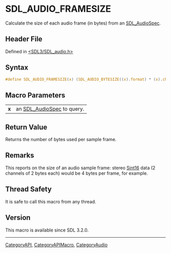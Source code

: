 # SDL_AUDIO_FRAMESIZE

Calculate the size of each audio frame (in bytes) from an [SDL_AudioSpec](SDL_AudioSpec).

## Header File

Defined in [<SDL3/SDL_audio.h>](https://github.com/libsdl-org/SDL/blob/main/include/SDL3/SDL_audio.h)

## Syntax

```c
#define SDL_AUDIO_FRAMESIZE(x) (SDL_AUDIO_BYTESIZE((x).format) * (x).channels)
```

## Macro Parameters

|       |                                             |
| ----- | ------------------------------------------- |
| **x** | an [SDL_AudioSpec](SDL_AudioSpec) to query. |

## Return Value

Returns the number of bytes used per sample frame.

## Remarks

This reports on the size of an audio sample frame: stereo [Sint16](Sint16)
data (2 channels of 2 bytes each) would be 4 bytes per frame, for example.

## Thread Safety

It is safe to call this macro from any thread.

## Version

This macro is available since SDL 3.2.0.

----
[CategoryAPI](CategoryAPI), [CategoryAPIMacro](CategoryAPIMacro), [CategoryAudio](CategoryAudio)

